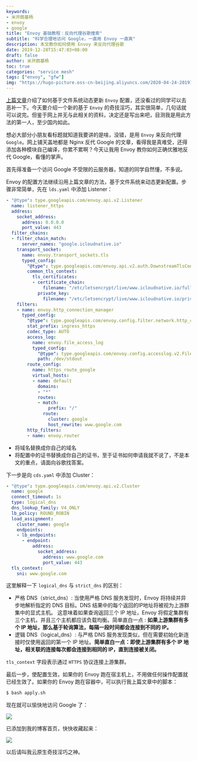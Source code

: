 ```yaml
---
keywords:
- 米开朗基杨
- envoy
- google
title: "Envoy 基础教程：反向代理谷歌搜索"
subtitle: "科学合理地访问 Google，一直用 Envoy 一直爽"
description: 本文教你如何使用 Envoy 来反向代理谷歌
date: 2019-12-28T15:47:03+08:00
draft: false
author: 米开朗基杨
toc: true
categories: "service mesh"
tags: ["envoy", "gfw"]
img: "https://hugo-picture.oss-cn-beijing.aliyuncs.com/2020-04-24-20191228184723.png"
---
```


[上篇文章](https://icloudnative.io/posts/file-based-dynamic-routing-configuration/)介绍了如何基于文件系统动态更新 `Envoy` 配置，还没看过的同学可以去恶补一下。今天要介绍一个新的基于 `Envoy` 的奇技淫巧，其实很简单，几句话就可以说完。但鉴于网上并无与此相关的资料，决定还是写出来吧，目测我是用此方法的第一人，至少国内如此。

想必大部分小朋友看标题就知道我要讲的是啥，没错，是用 `Envoy` 来反向代理 `Google`。网上铺天盖地都是 Nginx 反代 Google 的文章，看得我是真难受，还得添加各种模块自己编译，你累不累啊？今天让我用 Envoy 教你如何正确优雅地反代 Google，看懂的掌声。

首先得准备一个访问 Google 不受限的云服务器，知道的同学自然懂，不多说。

Envoy 的配置方法继续沿用上篇文章的方法，基于文件系统来动态更新配置。步骤非常简单，先在 `lds.yaml` 中添加 Listener：

```yaml
- "@type": type.googleapis.com/envoy.api.v2.Listener
  name: listener_https
  address:
    socket_address:
      address: 0.0.0.0
      port_value: 443
  filter_chains:
  - filter_chain_match:
      server_names: "google.icloudnative.io"
    transport_socket:
      name: envoy.transport_sockets.tls
      typed_config:
        "@type": type.googleapis.com/envoy.api.v2.auth.DownstreamTlsContext
        common_tls_context:
          tls_certificates:
          - certificate_chain:
              filename: "/etc/letsencrypt/live/www.icloudnative.io/fullchain.pem"
            private_key:
              filename: "/etc/letsencrypt/live/www.icloudnative.io/privkey.pem"
    filters:
    - name: envoy.http_connection_manager
      typed_config:
        "@type": type.googleapis.com/envoy.config.filter.network.http_connection_manager.v2.HttpConnectionManager
        stat_prefix: ingress_https
        codec_type: AUTO
        access_log:
          name: envoy.file_access_log
          typed_config:
            "@type": type.googleapis.com/envoy.config.accesslog.v2.FileAccessLog
            path: /dev/stdout
        route_config:
          name: https_route_google
          virtual_hosts:
          - name: default
            domains:
            - "*"
            routes:
            - match:
                prefix: "/"
              route:
                cluster: google
                host_rewrite: www.google.com
        http_filters:
        - name: envoy.router
```

+ 将域名替换成你自己的域名
+ 将配置中的证书替换成你自己的证书，至于证书如何申请我就不说了，不是本文的重点，请面向谷歌找答案。

下一步是向 `cds.yaml` 中添加 Cluster：

```yaml
- "@type": type.googleapis.com/envoy.api.v2.Cluster
  name: google
  connect_timeout: 1s
  type: logical_dns
  dns_lookup_family: V4_ONLY
  lb_policy: ROUND_ROBIN
  load_assignment:
    cluster_name: google
    endpoints:
    - lb_endpoints:
      - endpoint:
          address:
            socket_address:
              address: www.google.com
              port_value: 443
  tls_context:
    sni: www.google.com
```

这里解释一下 `logical_dns` 与 `strict_dns` 的区别：

+ 严格 DNS（strict_dns）: 当使用严格 DNS 服务发现时，Envoy 将持续并异步地解析指定的 DNS 目标。DNS 结果中的每个返回的IP地址将被视为上游群集中的显式主机。 这意味着如果查询返回三个 IP 地址，Envoy 将假定集群有三个主机，并且三个主机都应该负载均衡。简单直白一点 : **如果上游集群有多个 IP 地址，那么基于轮询算法，每隔一段时间都会连接到不同的 IP。**
+ 逻辑 DNS（logical_dns）: 与严格 DNS 服务发现类似，但在需要初始化新连接时仅使用返回的第一个 IP 地址。**简单直白一点：即使上游集群有多个 IP 地址，相关联的连接每次都会连接到相同的 IP，直到连接被关闭。**

`tls_context` 字段表示通过 `HTTPS` 协议连接上游集群。

最后一步，使配置生效，如果你的 Envoy 跑在宿主机上，不用做任何操作配置就已经生效了。如果你的 Envoy 跑在容器中，可以执行我上篇文章中的脚本：

```bash
$ bash apply.sh
```

现在就可以愉快地访问 Google 了：

![](https://hugo-picture.oss-cn-beijing.aliyuncs.com/images/20191228175224.png)

已添加到我的博客首页，快快收藏起来：

![](https://hugo-picture.oss-cn-beijing.aliyuncs.com/images/20191228180052.png)

以后请叫我云原生奇技淫巧之神。
